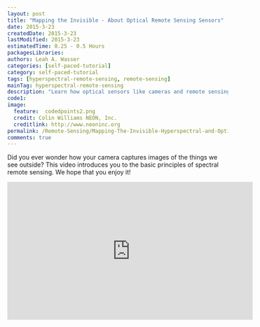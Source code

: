 ```yaml
---
layout: post
title: "Mapping the Invisible - About Optical Remote Sensing Sensors"
date: 2015-3-23
createdDate: 2015-3-23
lastModified: 2015-3-23
estimatedTime: 0.25 - 0.5 Hours
packagesLibraries:
authors: Leah A. Wasser
categories: [self-paced-tutorial]
category: self-paced-tutorial
tags: [hyperspectral-remote-sensing, remote-sensing]
mainTag: hyperspectral-remote-sensing
description: "Learn how optical sensors like cameras and remote sensing sensors like Landsat and MODIS work."
code1: 
image:
  feature:  codedpoints2.png
  credit: Colin Williams NEON, Inc.
  creditlink: http://www.neoninc.org
permalink: /Remote-Sensing/Mapping-The-Invisible-Hyperspectral-and-Optical-Sensors/
comments: true
---
```




Did you ever wonder how your camera captures images of the things we see outside? This video introduces you to the basic principles of spectral remote sensing. We hope that you enjoy it!

<iframe width="560" height="315" src="https://www.youtube.com/embed/3iaFzafWJQE?rel=0" frameborder="0" allowfullscreen></iframe>
